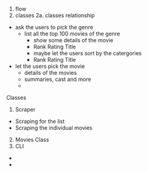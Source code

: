 1. flow
2. classes
   2a. classes relationship

- ask the users to pick the genre
  - list all the top 100 movies of the genre
    - show some details of the movie
    -   Rank	Rating	Title
    - maybe let the users sort by the catergories 
    -   Rank	Rating	Title
- let the users pick the movie
  - details of the movies
  -   summaries, cast and more
  -   
  
Classes
1. Scraper
- Scraping for the list
- Scraping the individual movies
2. Movies Class
3. CLI
- 
- 